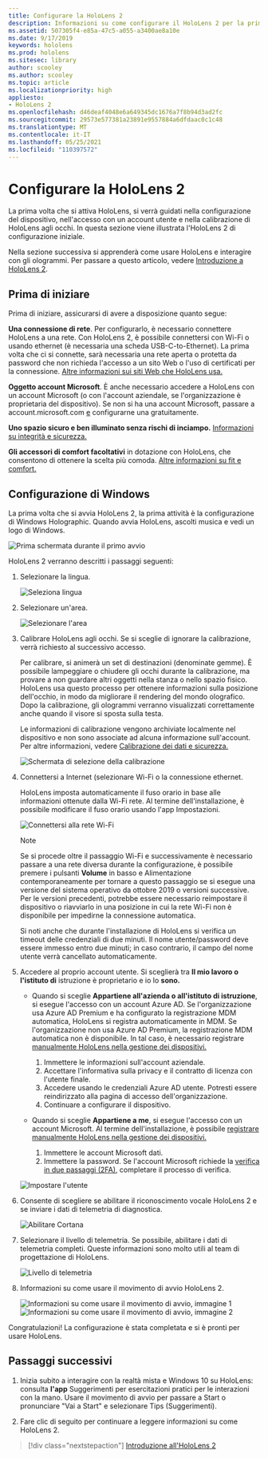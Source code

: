 ```yaml
---
title: Configurare la HoloLens 2
description: Informazioni su come configurare il HoloLens 2 per la prima volta Wi-Fi rete con un account Microsoft (MSA) o Azure Active Directory (AAD).
ms.assetid: 507305f4-e85a-47c5-a055-a3400ae8a10e
ms.date: 9/17/2019
keywords: hololens
ms.prod: hololens
ms.sitesec: library
author: scooley
ms.author: scooley
ms.topic: article
ms.localizationpriority: high
appliesto:
- HoloLens 2
ms.openlocfilehash: d46deaf4048e6a649345dc1676a7f8b94d3ad2fc
ms.sourcegitcommit: 29573e577381a23891e9557884a6dfdaac0c1c48
ms.translationtype: MT
ms.contentlocale: it-IT
ms.lasthandoff: 05/25/2021
ms.locfileid: "110397572"
---
```

# <a name="set-up-your-hololens-2"></a>Configurare la HoloLens 2

La prima volta che si attiva HoloLens, si verrà guidati nella configurazione del dispositivo, nell'accesso con un account utente e nella calibrazione di HoloLens agli occhi.  In questa sezione viene illustrata l'HoloLens 2 di configurazione iniziale.

Nella sezione successiva si apprenderà come usare HoloLens e interagire con gli ologrammi. Per passare a questo articolo, vedere [Introduzione a HoloLens 2](hololens2-basic-usage.md).

## <a name="before-you-start"></a>Prima di iniziare

Prima di iniziare, assicurarsi di avere a disposizione quanto segue:

**Una connessione di rete**. Per configurarlo, è necessario connettere HoloLens a una rete. Con HoloLens 2, è possibile connettersi con Wi-Fi o usando ethernet (è necessaria una scheda USB-C-to-Ethernet). La prima volta che ci si connette, sarà necessaria una rete aperta o protetta da password che non richieda l'accesso a un sito Web o l'uso di certificati per la connessione. [Altre informazioni sui siti Web che HoloLens usa.](hololens-offline.md)

**Oggetto account Microsoft**. È anche necessario accedere a HoloLens con un account Microsoft (o con l'account aziendale, se l'organizzazione è proprietaria del dispositivo). Se non si ha una account Microsoft, passare a account.microsoft.com [e](https://account.microsoft.com) configurarne una gratuitamente.

**Uno spazio sicuro e ben illuminato senza rischi di inciampo.** [Informazioni su integrità e sicurezza.](https://go.microsoft.com/fwlink/p/?LinkId=746661)

**Gli accessori di comfort facoltativi** in dotazione con HoloLens, che consentono di ottenere la scelta più comoda. [Altre informazioni su fit e comfort.](hololens2-setup.md#adjust-fit)

## <a name="set-up-windows"></a>Configurazione di Windows

La prima volta che si avvia HoloLens 2, la prima attività è la configurazione di Windows Holographic.  Quando avvia HoloLens, ascolti musica e vedi un logo di Windows.

![Prima schermata durante il primo avvio](images/01-magic-moment.png)

HoloLens 2 verranno descritti i passaggi seguenti:

1. Selezionare la lingua.

    ![Seleziona lingua](images/04-language.png)

1. Selezionare un'area.

    ![Selezionare l'area](images/05-region.png)

1. Calibrare HoloLens agli occhi.  Se si sceglie di ignorare la calibrazione, verrà richiesto al successivo accesso.

    Per calibrare, si animerà un set di destinazioni (denominate gemme). È possibile lampeggiare o chiudere gli occhi durante la calibrazione, ma provare a non guardare altri oggetti nella stanza o nello spazio fisico. HoloLens usa questo processo per ottenere informazioni sulla posizione dell'occhio, in modo da migliorare il rendering del mondo olografico. Dopo la calibrazione, gli ologrammi verranno visualizzati correttamente anche quando il visore si sposta sulla testa.

    Le informazioni di calibrazione vengono archiviate localmente nel dispositivo e non sono associate ad alcuna informazione sull'account. Per altre informazioni, vedere [Calibrazione dei dati e sicurezza.](hololens-calibration.md#calibration-data-and-security)

    ![Schermata di selezione della calibrazione](images/06-et-corners.png)

1. Connettersi a Internet (selezionare Wi-Fi o la connessione ethernet.

     HoloLens imposta automaticamente il fuso orario in base alle informazioni ottenute dalla Wi-Fi rete. Al termine dell'installazione, è possibile modificare il fuso orario usando l'app Impostazioni.

    ![Connettersi alla rete Wi-Fi](images/11-network.png)

    > [!NOTE] 
    > Se si procede oltre il passaggio Wi-Fi e successivamente è necessario passare a una rete diversa  durante la configurazione, è possibile premere i pulsanti **Volume** in basso e Alimentazione contemporaneamente per tornare a questo passaggio se si esegue una versione del sistema operativo da ottobre 2019 o versioni successive. Per le versioni precedenti, [](hololens-recovery.md) potrebbe essere necessario reimpostare il dispositivo o riavviarlo in una posizione in cui la rete Wi-Fi non è disponibile per impedirne la connessione automatica.
    > 
    > Si noti anche che durante l'installazione di HoloLens si verifica un timeout delle credenziali di due minuti. Il nome utente/password deve essere immesso entro due minuti; in caso contrario, il campo del nome utente verrà cancellato automaticamente.

1. Accedere al proprio account utente. Si sceglierà tra **Il mio lavoro o l'istituto di** istruzione è proprietario e io lo **sono.**

    - Quando si sceglie **Appartiene all'azienda o all'istituto di istruzione**, si esegue l'accesso con un account Azure AD. Se l'organizzazione usa Azure AD Premium e ha configurato la registrazione MDM automatica, HoloLens si registra automaticamente in MDM. Se l'organizzazione non usa Azure AD Premium, la registrazione MDM automatica non è disponibile. In tal caso, è necessario registrare [manualmente HoloLens nella gestione dei dispositivi.](hololens-enroll-mdm.md#different-ways-to-enroll)

        1. Immettere le informazioni sull'account aziendale.
        1. Accettare l'informativa sulla privacy e il contratto di licenza con l'utente finale.
        1. Accedere usando le credenziali Azure AD utente. Potresti essere reindirizzato alla pagina di accesso dell'organizzazione.
        1. Continuare a configurare il dispositivo.

    - Quando si sceglie **Appartiene a me**, si esegue l'accesso con un account Microsoft. Al termine dell'installazione, è possibile [registrare manualmente HoloLens nella gestione dei dispositivi.](hololens-enroll-mdm.md#different-ways-to-enroll)

        1. Immettere le account Microsoft dati.
        2. Immettere la password. Se l'account Microsoft richiede la [verifica in due passaggi (2FA)](https://blogs.technet.microsoft.com/microsoft_blog/2013/04/17/microsoft-account-gets-more-secure/), completare il processo di verifica.

    ![Impostare l'utente](images/13-device-owner.png)

1. Consente di scegliere se abilitare il riconoscimento vocale HoloLens 2 e se inviare i dati di telemetria di diagnostica.

    ![Abilitare Cortana](images/22-do-more-with-voice.png)

1. Selezionare il livello di telemetria. Se possibile, abilitare i dati di telemetria completi. Queste informazioni sono molto utili al team di progettazione di HoloLens.

     ![Livello di telemetria](images/24-telemetry.png)

1. Informazioni su come usare il movimento di avvio HoloLens 2.

     ![Informazioni su come usare il movimento di avvio, immagine 1 ](images/26-01-startmenu-learning.png) ![ Informazioni su come usare il movimento di avvio, immagine 2](images/26-02-startmenu-learning.png)

Congratulazioni!  La configurazione è stata completata e si è pronti per usare HoloLens.

## <a name="next-steps"></a>Passaggi successivi

1. Inizia subito a interagire con la realtà mista e Windows 10 su HoloLens: consulta **l'app** Suggerimenti per esercitazioni pratici per le interazioni con la mano. Usare il movimento di avvio per passare a Start o pronunciare "Vai a Start" e selezionare Tips (Suggerimenti).

1. Fare clic di seguito per continuare a leggere informazioni su come HoloLens 2.

> [!div class="nextstepaction"]
> [Introduzione all'HoloLens 2](hololens2-basic-usage.md)
